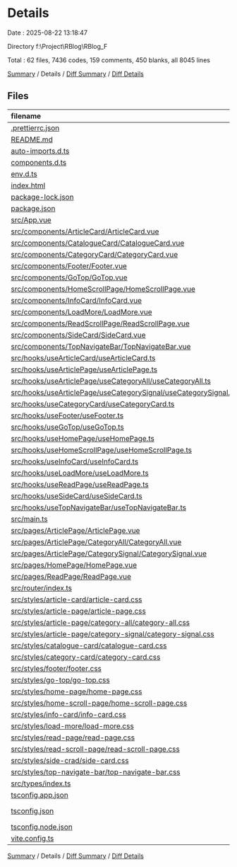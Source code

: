 # Details

Date : 2025-08-22 13:18:47

Directory f:\\Project\\RBlog\\RBlog_F

Total : 62 files,  7436 codes, 159 comments, 450 blanks, all 8045 lines

[Summary](results.md) / Details / [Diff Summary](diff.md) / [Diff Details](diff-details.md)

## Files
| filename | language | code | comment | blank | total |
| :--- | :--- | ---: | ---: | ---: | ---: |
| [.prettierrc.json](/.prettierrc.json) | JSON | 6 | 0 | 1 | 7 |
| [README.md](/README.md) | Markdown | 20 | 0 | 14 | 34 |
| [auto-imports.d.ts](/auto-imports.d.ts) | TypeScript | 3 | 6 | 2 | 11 |
| [components.d.ts](/components.d.ts) | TypeScript | 31 | 6 | 2 | 39 |
| [env.d.ts](/env.d.ts) | TypeScript | 0 | 1 | 1 | 2 |
| [index.html](/index.html) | HTML | 13 | 0 | 1 | 14 |
| [package-lock.json](/package-lock.json) | JSON | 4,390 | 0 | 1 | 4,391 |
| [package.json](/package.json) | JSON | 47 | 0 | 1 | 48 |
| [src/App.vue](/src/App.vue) | vue | 27 | 0 | 5 | 32 |
| [src/components/ArticleCard/ArticleCard.vue](/src/components/ArticleCard/ArticleCard.vue) | vue | 40 | 0 | 4 | 44 |
| [src/components/CatalogueCard/CatalogueCard.vue](/src/components/CatalogueCard/CatalogueCard.vue) | vue | 136 | 0 | 17 | 153 |
| [src/components/CategoryCard/CategoryCard.vue](/src/components/CategoryCard/CategoryCard.vue) | vue | 25 | 2 | 4 | 31 |
| [src/components/Footer/Footer.vue](/src/components/Footer/Footer.vue) | vue | 34 | 0 | 3 | 37 |
| [src/components/GoTop/GoTop.vue](/src/components/GoTop/GoTop.vue) | vue | 18 | 0 | 4 | 22 |
| [src/components/HomeScrollPage/HomeScrollPage.vue](/src/components/HomeScrollPage/HomeScrollPage.vue) | vue | 28 | 1 | 3 | 32 |
| [src/components/InfoCard/InfoCard.vue](/src/components/InfoCard/InfoCard.vue) | vue | 24 | 0 | 3 | 27 |
| [src/components/LoadMore/LoadMore.vue](/src/components/LoadMore/LoadMore.vue) | vue | 28 | 0 | 4 | 32 |
| [src/components/ReadScrollPage/ReadScrollPage.vue](/src/components/ReadScrollPage/ReadScrollPage.vue) | vue | 97 | 0 | 15 | 112 |
| [src/components/SideCard/SideCard.vue](/src/components/SideCard/SideCard.vue) | vue | 32 | 0 | 3 | 35 |
| [src/components/TopNavigateBar/TopNavigateBar.vue](/src/components/TopNavigateBar/TopNavigateBar.vue) | vue | 44 | 2 | 4 | 50 |
| [src/hooks/useArticleCard/useArticleCard.ts](/src/hooks/useArticleCard/useArticleCard.ts) | TypeScript | 30 | 0 | 4 | 34 |
| [src/hooks/useArticlePage/useArticlePage.ts](/src/hooks/useArticlePage/useArticlePage.ts) | TypeScript | 15 | 0 | 4 | 19 |
| [src/hooks/useArticlePage/useCategoryAll/useCategoryAll.ts](/src/hooks/useArticlePage/useCategoryAll/useCategoryAll.ts) | TypeScript | 16 | 0 | 4 | 20 |
| [src/hooks/useArticlePage/useCategorySignal/useCategorySignal.ts](/src/hooks/useArticlePage/useCategorySignal/useCategorySignal.ts) | TypeScript | 38 | 0 | 6 | 44 |
| [src/hooks/useCategoryCard/useCategoryCard.ts](/src/hooks/useCategoryCard/useCategoryCard.ts) | TypeScript | 9 | 0 | 2 | 11 |
| [src/hooks/useFooter/useFooter.ts](/src/hooks/useFooter/useFooter.ts) | TypeScript | 87 | 3 | 1 | 91 |
| [src/hooks/useGoTop/useGoTop.ts](/src/hooks/useGoTop/useGoTop.ts) | TypeScript | 24 | 0 | 4 | 28 |
| [src/hooks/useHomePage/useHomePage.ts](/src/hooks/useHomePage/useHomePage.ts) | TypeScript | 23 | 1 | 4 | 28 |
| [src/hooks/useHomeScrollPage/useHomeScrollPage.ts](/src/hooks/useHomeScrollPage/useHomeScrollPage.ts) | TypeScript | 54 | 5 | 14 | 73 |
| [src/hooks/useInfoCard/useInfoCard.ts](/src/hooks/useInfoCard/useInfoCard.ts) | TypeScript | 21 | 0 | 5 | 26 |
| [src/hooks/useLoadMore/useLoadMore.ts](/src/hooks/useLoadMore/useLoadMore.ts) | TypeScript | 0 | 0 | 1 | 1 |
| [src/hooks/useReadPage/useReadPage.ts](/src/hooks/useReadPage/useReadPage.ts) | TypeScript | 70 | 7 | 14 | 91 |
| [src/hooks/useSideCard/useSideCard.ts](/src/hooks/useSideCard/useSideCard.ts) | TypeScript | 40 | 0 | 4 | 44 |
| [src/hooks/useTopNavigateBar/useTopNavigateBar.ts](/src/hooks/useTopNavigateBar/useTopNavigateBar.ts) | TypeScript | 30 | 5 | 5 | 40 |
| [src/main.ts](/src/main.ts) | TypeScript | 11 | 0 | 5 | 16 |
| [src/pages/ArticlePage/ArticlePage.vue](/src/pages/ArticlePage/ArticlePage.vue) | vue | 29 | 1 | 5 | 35 |
| [src/pages/ArticlePage/CategoryAll/CategoryAll.vue](/src/pages/ArticlePage/CategoryAll/CategoryAll.vue) | vue | 21 | 1 | 4 | 26 |
| [src/pages/ArticlePage/CategorySignal/CategorySignal.vue](/src/pages/ArticlePage/CategorySignal/CategorySignal.vue) | vue | 21 | 0 | 4 | 25 |
| [src/pages/HomePage/HomePage.vue](/src/pages/HomePage/HomePage.vue) | vue | 35 | 3 | 5 | 43 |
| [src/pages/ReadPage/ReadPage.vue](/src/pages/ReadPage/ReadPage.vue) | vue | 31 | 0 | 4 | 35 |
| [src/router/index.ts](/src/router/index.ts) | TypeScript | 36 | 0 | 3 | 39 |
| [src/styles/article-card/article-card.css](/src/styles/article-card/article-card.css) | PostCSS | 149 | 6 | 24 | 179 |
| [src/styles/article-page/article-page.css](/src/styles/article-page/article-page.css) | PostCSS | 200 | 8 | 29 | 237 |
| [src/styles/article-page/category-all/category-all.css](/src/styles/article-page/category-all/category-all.css) | PostCSS | 8 | 0 | 0 | 8 |
| [src/styles/article-page/category-signal/category-signal.css](/src/styles/article-page/category-signal/category-signal.css) | PostCSS | 71 | 10 | 10 | 91 |
| [src/styles/catalogue-card/catalogue-card.css](/src/styles/catalogue-card/catalogue-card.css) | PostCSS | 220 | 4 | 39 | 263 |
| [src/styles/category-card/category-card.css](/src/styles/category-card/category-card.css) | PostCSS | 70 | 8 | 9 | 87 |
| [src/styles/footer/footer.css](/src/styles/footer/footer.css) | PostCSS | 118 | 0 | 17 | 135 |
| [src/styles/go-top/go-top.css](/src/styles/go-top/go-top.css) | PostCSS | 22 | 0 | 2 | 24 |
| [src/styles/home-page/home-page.css](/src/styles/home-page/home-page.css) | PostCSS | 128 | 15 | 16 | 159 |
| [src/styles/home-scroll-page/home-scroll-page.css](/src/styles/home-scroll-page/home-scroll-page.css) | PostCSS | 7 | 0 | 0 | 7 |
| [src/styles/info-card/info-card.css](/src/styles/info-card/info-card.css) | PostCSS | 189 | 28 | 20 | 237 |
| [src/styles/load-more/load-more.css](/src/styles/load-more/load-more.css) | PostCSS | 13 | 0 | 2 | 15 |
| [src/styles/read-page/read-page.css](/src/styles/read-page/read-page.css) | PostCSS | 32 | 0 | 3 | 35 |
| [src/styles/read-scroll-page/read-scroll-page.css](/src/styles/read-scroll-page/read-scroll-page.css) | PostCSS | 129 | 1 | 21 | 151 |
| [src/styles/side-crad/side-card.css](/src/styles/side-crad/side-card.css) | PostCSS | 146 | 14 | 25 | 185 |
| [src/styles/top-navigate-bar/top-navigate-bar.css](/src/styles/top-navigate-bar/top-navigate-bar.css) | PostCSS | 149 | 14 | 24 | 187 |
| [src/types/index.ts](/src/types/index.ts) | TypeScript | 37 | 5 | 6 | 48 |
| [tsconfig.app.json](/tsconfig.app.json) | JSON | 11 | 0 | 2 | 13 |
| [tsconfig.json](/tsconfig.json) | JSON with Comments | 11 | 0 | 1 | 12 |
| [tsconfig.node.json](/tsconfig.node.json) | JSON | 18 | 0 | 2 | 20 |
| [vite.config.ts](/vite.config.ts) | TypeScript | 24 | 2 | 4 | 30 |

[Summary](results.md) / Details / [Diff Summary](diff.md) / [Diff Details](diff-details.md)